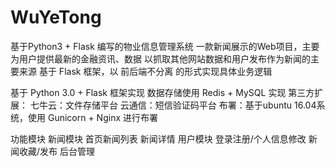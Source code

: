 # WuYeTong
基于Python3 + Flask 编写的物业信息管理系统
一款新闻展示的Web项目，主要为用户提供最新的金融资讯、数据
以抓取其他网站数据和用户发布作为新闻的主要来源
基于 Flask 框架，以 前后端不分离 的形式实现具体业务逻辑

基于 Python 3.0 + Flask 框架实现
数据存储使用 Redis + MySQL 实现
第三方扩展：
七牛云：文件存储平台
云通信：短信验证码平台
布署：基于ubuntu 16.04系统，使用 Gunicorn + Nginx 进行布署

功能模块
新闻模块
首页新闻列表
新闻详情
用户模块
登录注册/个人信息修改
新闻收藏/发布
后台管理
